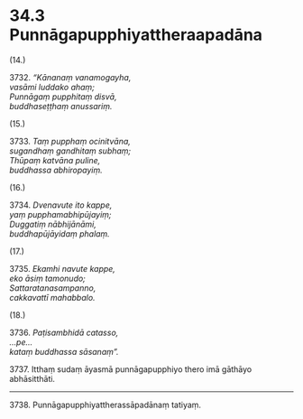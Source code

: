 

# 34.3 Punnāgapupphiyattheraapadāna



(14.)

3732\. _“Kānanaṃ vanamogayha,_  
_vasāmi luddako ahaṃ;_  
_Punnāgaṃ pupphitaṃ disvā,_  
_buddhaseṭṭhaṃ anussariṃ._  


(15.)

3733\. _Taṃ pupphaṃ ocinitvāna,_  
_sugandhaṃ gandhitaṃ subhaṃ;_  
_Thūpaṃ katvāna puline,_  
_buddhassa abhiropayiṃ._  


(16.)

3734\. _Dvenavute ito kappe,_  
_yaṃ pupphamabhipūjayiṃ;_  
_Duggatiṃ nābhijānāmi,_  
_buddhapūjāyidaṃ phalaṃ._  


(17.)

3735\. _Ekamhi navute kappe,_  
_eko āsiṃ tamonudo;_  
_Sattaratanasampanno,_  
_cakkavattī mahabbalo._  


(18.)

3736\. _Paṭisambhidā catasso,_  
_…pe…_  
_kataṃ buddhassa sāsanaṃ”._  


3737\. Itthaṃ sudaṃ āyasmā punnāgapupphiyo thero imā gāthāyo abhāsitthāti.

---

3738\. Punnāgapupphiyattherassāpadānaṃ tatiyaṃ.





